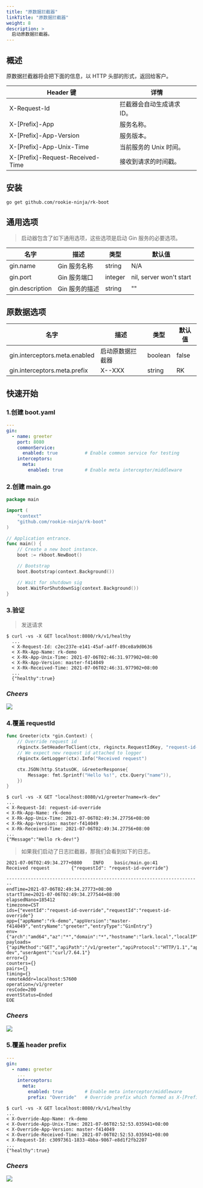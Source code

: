 ```yaml
---
title: "原数据拦截器"
linkTitle: "原数据拦截器"
weight: 8
description: >
  启动原数据拦截器。
---
```


## 概述
原数据拦截器将会把下面的信息，以 HTTP 头部的形式，返回给客户。

| Header 键 | 详情 |
| ---- | ---- |
| X-Request-Id | 拦截器会自动生成请求 ID。|
| X-[Prefix]-App | 服务名称。 |
| X-[Prefix]-App-Version | 服务版本。 |
| X-[Prefix]-App-Unix-Time | 当前服务的 Unix 时间。 |
| X-[Prefix]-Request-Received-Time | 接收到请求的时间戳。 |

## 安装
```shell script
go get github.com/rookie-ninja/rk-boot
```

## 通用选项
> 启动器包含了如下通用选项，这些选项是启动 Gin 服务的必要选项。

| 名字 | 描述 | 类型 | 默认值 |
| ------ | ------ | ------ | ------ |
| gin.name | Gin 服务名称 | string | N/A |
| gin.port | Gin 服务端口 | integer | nil, server won't start |
| gin.description | Gin 服务的描述 | string | "" |

## 原数据选项
| 名字 | 描述 | 类型 | 默认值 |
| ------ | ------ | ------ | ------ |
| gin.interceptors.meta.enabled | 启动原数据拦截器 | boolean | false |
| gin.interceptors.meta.prefix | X-<Prefix>-XXX | string | RK |

## 快速开始
### 1.创建 boot.yaml
```yaml
---
gin:
  - name: greeter
    port: 8080
    commonService:
      enabled: true          # Enable common service for testing
    interceptors:
      meta:
        enabled: true        # Enable meta interceptor/middleware
```

### 2.创建 main.go
```go
package main

import (
	"context"
	"github.com/rookie-ninja/rk-boot"
)

// Application entrance.
func main() {
	// Create a new boot instance.
	boot := rkboot.NewBoot()

	// Bootstrap
	boot.Bootstrap(context.Background())

	// Wait for shutdown sig
	boot.WaitForShutdownSig(context.Background())
}
```

### 3.验证
> 发送请求

```shell script
$ curl -vs -X GET localhost:8080/rk/v1/healthy
  ...
  < X-Request-Id: c2ec237e-e141-45af-a4ff-89ce8a9d0636
  < X-Rk-App-Name: rk-demo
  < X-Rk-App-Unix-Time: 2021-07-06T02:46:31.977902+08:00
  < X-Rk-App-Version: master-f414049
  < X-Rk-Received-Time: 2021-07-06T02:46:31.977902+08:00
  ...
  {"healthy":true}
```

### _**Cheers**_
![](/bootstrapper/user-guide/cheers.png)

### 4.覆盖 requestId
```go
func Greeter(ctx *gin.Context) {
    // Override request id
	rkginctx.SetHeaderToClient(ctx, rkginctx.RequestIdKey, "request-id-override")
    // We expect new request id attached to logger
	rkginctx.GetLogger(ctx).Info("Received request")

	ctx.JSON(http.StatusOK, &GreeterResponse{
		Message: fmt.Sprintf("Hello %s!", ctx.Query("name")),
	})
}
```

```shell script
$ curl -vs -X GET "localhost:8080/v1/greeter?name=rk-dev"
...
< X-Request-Id: request-id-override
< X-Rk-App-Name: rk-demo
< X-Rk-App-Unix-Time: 2021-07-06T02:49:34.27756+08:00
< X-Rk-App-Version: master-f414049
< X-Rk-Received-Time: 2021-07-06T02:49:34.27756+08:00
...
{"Message":"Hello rk-dev!"}
```

> 如果我们启动了日志拦截器，那我们会看到如下的日志。 

```shell script
2021-07-06T02:49:34.277+0800    INFO    basic/main.go:41        Received request        {"requestId": "request-id-override"}
```
```shell script
------------------------------------------------------------------------
endTime=2021-07-06T02:49:34.27773+08:00
startTime=2021-07-06T02:49:34.277544+08:00
elapsedNano=185412
timezone=CST
ids={"eventId":"request-id-override","requestId":"request-id-override"}
app={"appName":"rk-demo","appVersion":"master-f414049","entryName":"greeter","entryType":"GinEntry"}
env={"arch":"amd64","az":"*","domain":"*","hostname":"lark.local","localIP":"10.8.0.2","os":"darwin","realm":"*","region":"*"}
payloads={"apiMethod":"GET","apiPath":"/v1/greeter","apiProtocol":"HTTP/1.1","apiQuery":"name=rk-dev","userAgent":"curl/7.64.1"}
error={}
counters={}
pairs={}
timing={}
remoteAddr=localhost:57600
operation=/v1/greeter
resCode=200
eventStatus=Ended
EOE
```

### _**Cheers**_
![](/bootstrapper/user-guide/cheers.png)

### 5.覆盖 header prefix
```yaml
---
gin:
  - name: greeter
    ...
    interceptors:
      meta:
        enabled: true        # Enable meta interceptor/middleware
        prefix: "Override"   # Override prefix which formed as X-[Prefix]-xxx
```
```shell script
$ curl -vs -X GET localhost:8080/rk/v1/healthy
...
< X-Override-App-Name: rk-demo
< X-Override-App-Unix-Time: 2021-07-06T02:52:53.035941+08:00
< X-Override-App-Version: master-f414049
< X-Override-Received-Time: 2021-07-06T02:52:53.035941+08:00
< X-Request-Id: c3097361-1833-4bba-9867-e8d1f2fb2207
...
{"healthy":true}
```

### _**Cheers**_
![](/bootstrapper/user-guide/cheers.png)